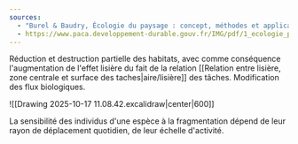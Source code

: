 ```yaml
---
sources:
  - "Burel & Baudry, Écologie du paysage : concept, méthodes et applications (2nde édition)"
  - https://www.paca.developpement-durable.gouv.fr/IMG/pdf/1_ecologie_paysage_tatoni_IMEP_cle76786e.pdf
---
```

Réduction et destruction partielle des habitats, avec comme conséquence l'augmentation de l'effet lisière du fait de la relation [[Relation entre lisière, zone centrale et surface des taches|aire/lisière]] des tâches.
Modification des flux biologiques.

![[Drawing 2025-10-17 11.08.42.excalidraw|center|600]]

La sensibilité des individus d'une espèce à la fragmentation dépend de leur rayon de déplacement quotidien, de leur échelle d'activité.
